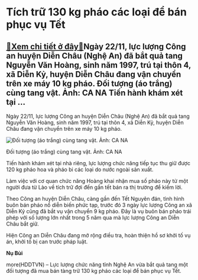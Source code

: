 Tích trữ 130 kg pháo các loại để bán phục vụ Tết
================================================

[:gift:Xem chi tiết ở đây:gift:](https://hddtvn.com/tich-tru-130-kg-phao-cac-loai-de-ban-phuc-vu-tet/)Ngày 22/11, lực lượng Công an huyện Diễn Châu (Nghệ An) đã bắt quả tang Nguyễn Văn Hoàng, sinh năm 1997, trú tại thôn 4, xã Diễn Kỷ, huyện Diễn Châu đang vận chuyển trên xe máy 10 kg pháo. Đối tượng (áo trắng) cùng tang vật. Ảnh: CA NA Tiến hành khám xét tại …
--------------------------------------------------------------------------------------------------------------------------------------------------------------------------------------------------------------------------------------------------------------------


Ngày 22/11, lực lượng Công an huyện Diễn Châu (Nghệ An) đã bắt quả tang Nguyễn Văn Hoàng, sinh năm 1997, trú tại thôn 4, xã Diễn Kỷ, huyện Diễn Châu đang vận chuyển trên xe máy 10 kg pháo.





![Đối tượng (áo trắng) cùng tang vật. Ảnh: CA NA](https://hddtvn.com/wp-content/uploads/2021/01/4410_f1a090bd-86c8-42fa-8e31-e0b54255db10.jpg "Đối tượng (áo trắng) cùng tang vật. Ảnh: CA NA")


Đối tượng (áo trắng) cùng tang vật. Ảnh: CA NA



Tiến hành khám xét tại nhà riêng, lực lượng chức năng tiếp tục thu giữ được 120 kg pháo hoa và pháo bi các loại do nước ngoài sản xuất.


Làm việc với cơ quan chức năng Hoàng khai nhận mua số pháo này từ một người đưa từ Lào về tích trữ đợi đến gần tết bán ra thị trường để kiếm lời.


Theo Công an huyện Diễn Châu, càng gần đến Tết Nguyên đán, tình hình buôn bán pháo nổ diễn biến phức tạp, trước đó 3 ngày lực lượng Công an xã Diễn Kỷ cũng đã bắt vụ vận chuyển 9 kg pháo. Đây là vụ buôn bán pháo trái phép với số lượng lớn nhất trong 5 năm qua mà lực lượng Công an Diễn Châu bắt giữ.


Hiện Công an Diễn Châu đang mở rộng điều tra, hoàn thiện hồ sơ khởi tố vụ án, khởi tố bị can trước pháp luật.




**Nụ Bùi**



more(HDDTVN) – Lực lượng chức năng tỉnh Nghệ An vừa bắt quả tang một đối tượng đã mua bán tàng trữ 130 kg pháo các loại để bán phục vụ Tết.

